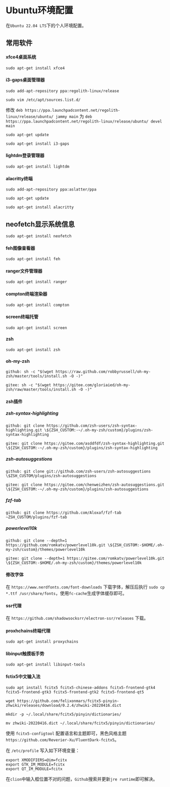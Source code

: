 # Ubuntu环境配置
在`Ubuntu 22.04 LTS`下的个人环境配置。

## 常用软件
#### xfce4桌面系统
`sudo apt-get install xfce4`

#### i3-gaps桌面管理器  
`sudo add-apt-repository ppa:regolith-linux/release`

`sudo vim /etc/apt/sources.list.d/`

修改 `deb https://ppa.launchpadcontent.net/regolith-linux/release/ubuntu/ jammy main` 为 `deb https://ppa.launchpadcontent.net/regolith-linux/release/ubuntu/ devel main`

`sudo apt-get update`

`sudo apt-get install i3-gaps`

#### lightdm登录管理器  
`sudo apt-get install lightdm`

#### alacritty终端  
`sudo add-apt-repository ppa:aslatter/ppa`

`sudo apt-get update`

`sudo apt-get install alacritty`

## neofetch显示系统信息
`sudo apt-get install neofetch`

#### feh图像查看器  
`sudo apt-get install feh`

#### ranger文件管理器  
`sudo apt-get install ranger`

#### compton终端渲染器  
`sudo apt-get install compton`

#### screen终端托管  
`sudo apt-get install screen`

#### zsh  
`sudo apt-get install zsh`

#### oh-my-zsh  
`github: sh -c "$(wget https://raw.github.com/robbyrussell/oh-my-zsh/master/tools/install.sh -O -)"`

`gitee: sh -c "$(wget https://gitee.com/gloriaied/oh-my-zsh/raw/master/tools/install.sh -O -)"`

#### zsh插件
##### zsh-syntax-highlighting  
`github: git clone https://github.com/zsh-users/zsh-syntax-highlighting.git \${ZSH_CUSTOM:-~/.oh-my-zsh/custom}/plugins/zsh-syntax-highlighting`

`gitee: git clone https://gitee.com/asddfdf/zsh-syntax-highlighting.git \${ZSH_CUSTOM:-~/.oh-my-zsh/custom}/plugins/zsh-syntax-highlighting`

##### zsh-autosuggestions  
`github: git clone git://github.com/zsh-users/zsh-autosuggestions \$ZSH_CUSTOM/plugins/zsh-autosuggestions`

`gitee: git clone https://gitee.com/chenweizhen/zsh-autosuggestions.git \${ZSH_CUSTOM:-~/.oh-my-zsh/custom}/plugins/zsh-autosuggestions`

##### fzf-tab  
`github: git clone https://github.com/Aloxaf/fzf-tab ~ZSH_CUSTOM/plugins/fzf-tab`

##### powerlevel10k  
`github: git clone --depth=1 https://github.com/romkatv/powerlevel10k.git \${ZSH_CUSTOM:-$HOME/.oh-my-zsh/custom}/themes/powerlevel10k`

`gitee: git clone --depth=1 https://gitee.com/romkatv/powerlevel10k.git \${ZSH_CUSTOM:-$HOME/.oh-my-zsh/custom}/themes/powerlevel10k`

#### 修改字体  
在 `https://www.nerdfonts.com/font-downloads` 下载字体，解压后执行 `sudo cp *.ttf /usr/share/fonts`，使用`fc-cache`生成字体缓存即可。

#### ssr代理  
在 `https://github.com/shadowsocksrr/electron-ssr/releases` 下载。

#### proxhchains终端代理  
`sudo apt-get install proxychains`

#### libinput触摸板手势  
`sudo apt-get install libinput-tools`

#### fctix5中文输入法  
`sudo apt install fcitx5 fcitx5-chinese-addons fcitx5-frontend-gtk4 fcitx5-frontend-gtk3 fcitx5-frontend-gtk2 fcitx5-frontend-qt5`

`wget https://github.com/felixonmars/fcitx5-pinyin-zhwiki/releases/download/0.2.4/zhwiki-20220416.dict`

`mkdir -p ~/.local/share/fcitx5/pinyin/dictionaries/`

`mv zhwiki-20220416.dict ~/.local/share/fcitx5/pinyin/dictionaries/`

使用 `fcitx5-configtool` 配置语言和主题即可，黑色风格主题 `https://github.com/Reverier-Xu/FluentDark-fcitx5`。

在 `/etc/profile` 写入如下环境变量：

```
export XMODIFIERS=@im=fcitx
export GTK_IM_MODULE=fcitx
export QT_IM_MODULE=fcitx
```

在`clion`中输入框位置不对的问题，`Github`搜索并更新`jre runtime`即可解决。
